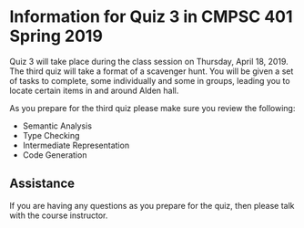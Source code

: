 # Information for Quiz 3 in CMPSC 401 Spring 2019

Quiz 3 will take place during the class session on Thursday, April 18, 2019.
The third quiz will take a format of a scavenger hunt. You will be given a set
of tasks to complete, some individually and some in groups, leading you to
locate certain items in and around Alden hall. 

As you prepare for the third quiz please make sure you review the following:

* Semantic Analysis
* Type Checking
* Intermediate Representation
* Code Generation

## Assistance

If you are having any questions as you prepare for the quiz, then please talk
with  the course instructor.
